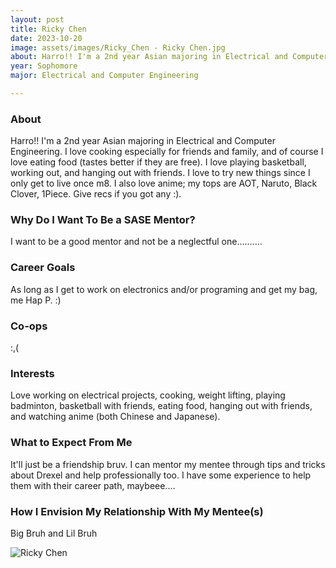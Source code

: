 ```yaml
---
layout: post
title: Ricky Chen 
date: 2023-10-20
image: assets/images/Ricky_Chen - Ricky Chen.jpg
about: Harro!! I'm a 2nd year Asian majoring in Electrical and Computer Engineering. I love cooking especially for friends and family, and of course I love eating food (tastes better if they are free). I love playing basketball, working out, and hanging out with friends. I love to try new things since I only get to live once m8. I also love anime; my tops are AOT, Naruto, Black Clover, 1Piece. Give recs if you got any :). 
year: Sophomore
major: Electrical and Computer Engineering

---
```


### About

Harro!! I'm a 2nd year Asian majoring in Electrical and Computer Engineering. I love cooking especially for friends and family, and of course I love eating food (tastes better if they are free). I love playing basketball, working out, and hanging out with friends. I love to try new things since I only get to live once m8. I also love anime; my tops are AOT, Naruto, Black Clover, 1Piece. Give recs if you got any :). 

### Why Do I Want To Be a SASE Mentor?

I want to be a good mentor and not be a neglectful one..........

### Career Goals

As long as I get to work on electronics and/or programing and get my bag, me Hap P. :)

### Co-ops

:,(

### Interests

Love working on electrical projects, cooking, weight lifting, playing badminton, basketball with friends, eating food, hanging out with friends, and watching anime (both Chinese and Japanese). 

### What to Expect From Me

It'll just be a friendship bruv. I can mentor my mentee through tips and tricks about Drexel and help professionally too. I have some experience to help them with their career path, maybeee....

### How I Envision My Relationship With My Mentee(s) 

Big Bruh and Lil Bruh

<div class="text-center my-5">
    <img src="https://sase-drexel.github.io/mentorship-2023/assets/images/Ricky_Chen - Ricky Chen.jpg" alt="Ricky Chen" class="rounded post-img" />
</div>
